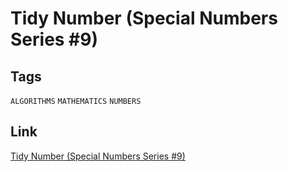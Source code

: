# Tidy Number (Special Numbers Series #9)


## Tags

`ALGORITHMS` `MATHEMATICS` `NUMBERS`

## Link

[Tidy Number (Special Numbers Series #9)](https://www.codewars.com/kata/5a87449ab1710171300000fd)